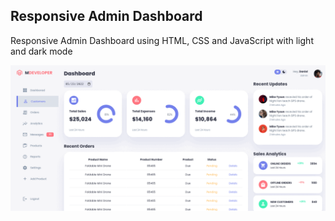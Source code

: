 ## Responsive Admin Dashboard
Responsive Admin Dashboard using HTML, CSS and JavaScript with light and dark mode

![screenshot](./screenshot.gif)


